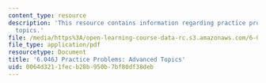 ```yaml
---
content_type: resource
description: 'This resource contains information regarding practice problems: advanced
  topics.'
file: /media/https%3A/open-learning-course-data-rc.s3.amazonaws.com/6-046j-design-and-analysis-of-algorithms-spring-2012/0064d3211fecb28b950b7bf80df38deb_MIT6_046JS12_prac_adv.pdf
file_type: application/pdf
resourcetype: Document
title: '6.046J Practice Problems: Advanced Topics'
uid: 0064d321-1fec-b28b-950b-7bf80df38deb
---
```

